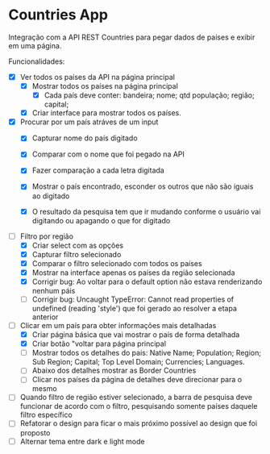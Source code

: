 # Countries App

Integração com a API REST Countries para pegar dados de países e exibir em uma página.

Funcionalidades:

- [x] Ver todos os países da API na página principal 
  - [x] Mostrar todos os países na página principal
    - [x] Cada país deve conter: bandeira; nome; qtd população; região; capital;
  - [x] Criar interface para mostrar todos os países.

- [x] Procurar por um país atráves de um input
  - [x] Capturar nome do país digitado
  - [x] Comparar com o nome que foi pegado na API
  - [x] Fazer comparação a cada letra digitada
  - [x] Mostrar o país encontrado, esconder os outros que não são iguais ao digitado
  - [x] O resultado da pesquisa tem que ir mudando conforme o usuário vai digitando ou apagando o que for digitado


- [ ] Filtro por região
  - [x] Criar select com as opções
  - [x] Capturar filtro selecionado
  - [x] Comparar o filtro selecionado com todos os países
  - [x] Mostrar na interface apenas os países da região selecionada
  - [x] Corrigir bug: Ao voltar para o default option não estava renderizando nenhum páis
  - [ ] Corrigir bug: Uncaught TypeError: Cannot read properties of undefined (reading 'style') que foi gerado ao resolver a etapa anterior

- [ ] Clicar em um país para obter informações mais detalhadas
  - [x] Criar página básica que vai mostrar o país de forma detalhada
  - [x] Criar botão "voltar para página principal
  - [ ] Mostrar todos os detalhes do pais: Native Name; Population; Region; Sub Region; Capital; Top Level Domain; Currencies; Languages.
  - [ ] Abaixo dos detalhes mostrar as Border Countries
  - [ ] Clicar nos países da página de detalhes deve direcionar para o mesmo

- [ ] Quando filtro de região estiver selecionado, a barra de pesquisa deve funcionar de acordo com o filtro, pesquisando somente países daquele filtro específico
- [ ] Refatorar o design para ficar o mais próximo possível ao design que foi proposto
- [ ] Alternar tema entre dark e light mode
